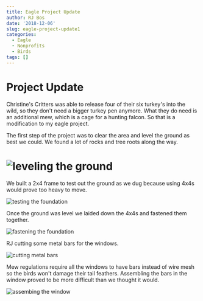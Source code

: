 ```yaml
---
title: Eagle Project Update
author: RJ Bos
date: '2018-12-06'
slug: eagle-project-update1
categories:
  - Eagle
  - Nonprofits
  - Birds
tags: []
---
```



# Project Update

Christine's Critters was able to release four of their six turkey's into the wild, so they don't need a bigger turkey pen anymore.  What they do need is an additional mew, which is a cage for a hunting falcon.  So that is a modification to my eagle project.

The first step of the project was to clear the area and level the ground as best we could.  We found a lot of rocks and tree roots along the way.

# ![leveling the ground](/images/20181201_123916.jpg)

We built a 2x4 frame to test out the ground as we dug because using 4x4s would prove too heavy to move.

![testing the foundation](/images/20181201_130528.jpg)

Once the ground was level we laided down the 4x4s and fastened them together.

![fastening the foundation](/images/20181201_150501.jpg)

RJ cutting some metal bars for the windows.

![cutting metal bars](/images/20181203_204702.jpg)

Mew regulations require all the windows to have bars instead of wire mesh so the birds won't damage their tail feathers.  Assembling the bars in the window proved to be more difficult than we thought it would.

![assembing the window](/images/20181203_204702.jpg)

